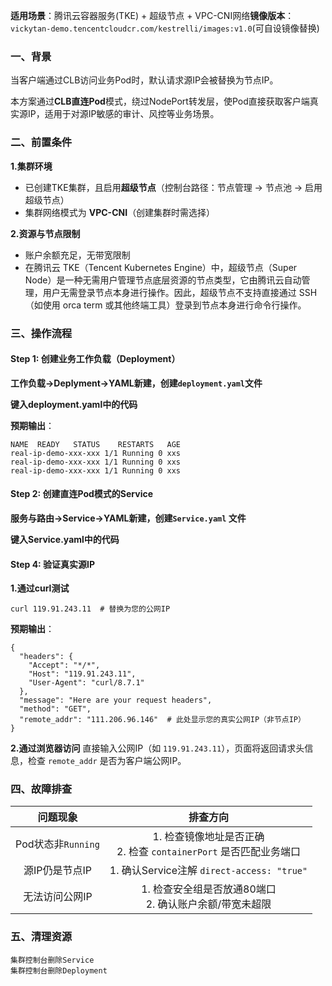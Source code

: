 
**适用场景**​：腾讯云容器服务(TKE) + 超级节点 + VPC-CNI网络
​**镜像版本**​：`vickytan-demo.tencentcloudcr.com/kestrelli/images:v1.0`(可自设镜像替换)

### **一、背景**​

当客户端通过CLB访问业务Pod时，默认请求源IP会被替换为节点IP。

本方案通过**CLB直连Pod**模式，绕过NodePort转发层，使Pod直接获取客户端真实源IP，适用于对源IP敏感的审计、风控等业务场景。

### **二、前置条件**​

 ​**1.集群环境**​
- 已创建TKE集群，且启用**超级节点**​（控制台路径：节点管理 → 节点池 → 启用超级节点）
- 集群网络模式为 ​**VPC-CNI**​（创建集群时需选择）

​**2.资源与节点限制**​
- 账户余额充足，无带宽限制
- 在腾讯云 TKE（Tencent Kubernetes Engine）中，​超级节点（Super Node）​ 是一种无需用户管理节点底层资源的节点类型，它由腾讯云自动管理，用户无需登录节点本身进行操作。因此，​超级节点不支持直接通过 SSH（如使用 orca term 或其他终端工具）登录到节点本身进行命令行操作。

### 三、操作流程

#### ​**Step 1: 创建业务工作负载（Deployment）​**​

 ​**工作负载->Deplyment->YAML新建，创建`deployment.yaml`文件**​ 

 **键入deployment.yaml中的代码**

 **预期输出**​：
```
NAME  READY   STATUS    RESTARTS   AGE
real-ip-demo-xxx-xxx 1/1 Running 0 xxs
real-ip-demo-xxx-xxx 1/1 Running 0 xxs
real-ip-demo-xxx-xxx 1/1 Running 0 xxs
```

#### **Step 2: 创建直连Pod模式的Service**​

​**服务与路由->Service->YAML新建，创建`Service.yaml` 文件**​ 

**键入Service.yaml中的代码**

#### **Step 4: 验证真实源IP**​

**1.通过curl测试**​
```
curl 119.91.243.11  # 替换为您的公网IP
```
​**预期输出**​：
```
{
  "headers": {
    "Accept": "*/*",
    "Host": "119.91.243.11",
    "User-Agent": "curl/8.7.1"
  },
  "message": "Here are your request headers",
  "method": "GET",
  "remote_addr": "111.206.96.146"  # 此处显示您的真实公网IP（非节点IP）
}
```

​**2.通过浏览器访问**​
直接输入公网IP（如 `119.91.243.11`），页面将返回请求头信息，检查 `remote_addr` 是否为客户端公网IP。

### **四、故障排查**​


|问题现象|排查方向|
|:-:|:-:|
|Pod状态非`Running`|1. 检查镜像地址是否正确<br>2. 检查 `containerPort` 是否匹配业务端口|
|源IP仍是节点IP|1. 确认Service注解 `direct-access: "true"`|
|无法访问公网IP|1. 检查安全组是否放通80端口<br>2. 确认账户余额/带宽未超限|

### ​**五、清理资源**​
```
集群控制台删除Service
集群控制台删除Deployment
```

